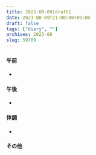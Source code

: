 ```yaml
---
title: 2023-08-09[draft]
date: 2023-08-09T21:00:00+09:00
draft: false
tags: ["diary", ""]
archives: 2023-08
slug: 59709
---
```

#### 午前
- 
#### 午後
- 
#### 体調
- 
#### その他